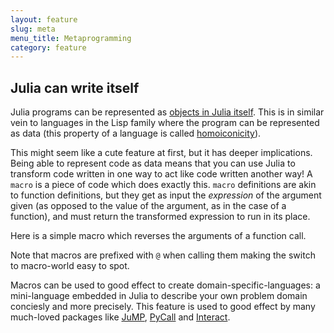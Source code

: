 ```yaml
---
layout: feature
slug: meta
menu_title: Metaprogramming
category: feature
---
```

## Julia can write itself

Julia programs can be represented as [objects in Julia itself](http://docs.julialang.org/en/latest/manual/metaprogramming/#expressions-and-evaluation). This is in similar vein to languages in the Lisp family where the program can be represented as data (this property of a language is called [homoiconicity](https://en.wikipedia.org/wiki/Homoiconicity)).

This might seem like a cute feature at first, but it has deeper implications. Being able to represent code as data means that you can use Julia to transform code written in one way to act like code written another way! A `macro` is a piece of code which does exactly this. `macro` definitions are akin to function definitions, but they get as input the *expression* of the argument given (as opposed to the value of the argument, as in the case of a function), and must return the transformed expression to run in its place.

Here is a simple macro which reverses the arguments of a function call.

Note that macros are prefixed with `@` when calling them making the switch to macro-world easy to spot.

Macros can be used to good effect to create domain-specific-languages: a mini-language embedded in Julia to describe your own problem domain conciesly and more precisely. This feature is used to good effect by many much-loved packages like [JuMP](https://github.com/JuliaOpt/JuMP.jl), [PyCall](https://github.com/stevengj/PyCall.jl) and [Interact](https://github.com/JuliaLang/Interact.jl).



